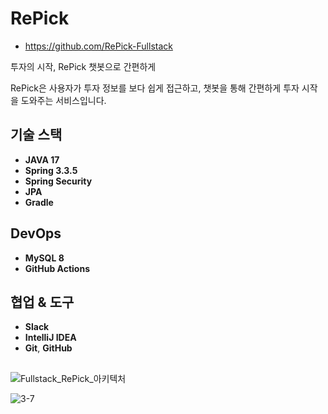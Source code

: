 # RePick
 - https://github.com/RePick-Fullstack

투자의 시작, RePick 챗봇으로 간편하게

RePick은 사용자가 투자 정보를 보다 쉽게 접근하고, 챗봇을 통해 간편하게 투자 시작을 도와주는 서비스입니다.

## 기술 스택

- **JAVA 17**
- **Spring 3.3.5**  
- **Spring Security**
- **JPA**
- **Gradle**

## DevOps

- **MySQL 8** 
- **GitHub Actions** 

## 협업 & 도구

- **Slack** 
- **IntelliJ IDEA** 
- **Git**, **GitHub** 

## 
![Fullstack_RePick_아키텍처](https://github.com/user-attachments/assets/49fc2f92-aa54-49c0-b78f-50fd68aec8e4)

![3-7](https://github.com/user-attachments/assets/a32d31a3-89af-4e3c-a9db-6a369b0d4bac)
